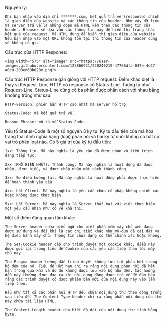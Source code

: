 Nguyên lý:  

    Khi bạn nhập vào địa chỉ *******.com, kết quả trả về (response) chính là giao diện của website và các thông tin của header. Như vậy dữ liệu mà server trả về là những đoạn mã HTML kèm theo các thông tin của header. Browser sẽ dựa vào các thông tin này để hiển thị trạng thái kết quả của request. Mã HTML dùng để hiển thị giao diện của website. Nếu bạn nhập vào một URL không tồn tại thì thông tin của header cũng sẽ không có gì.  
    
Cấu trúc của HTTP Respones:  

    <img width="575" alt="image" src="https://user-images.githubusercontent.com/125866921/220240219-47766dfa-047e-4e27-a0c0-208ed60b020e.png">  
    
Cấu trúc HTTP Response gần giống với HTTP request. Điểm khác biẹt là thay vì Request-Line, HTTP có response có Status-Line. Tương tự như Request-Line, Status-Line cũng có ba phần được phần cách với nhau bằng khoảng trống như sau:  

    HTTP-version: phiên bản HTTP cao nhất mà server hỗ trợ.  
    
    Status-Code: mã kết quả trả về.  
    
    Reason-Phrase: mô tả về Status-Code.  
    
Yếu tố Status-Code là một số nguyên 3 ký tự. Ký tự đầu tiên của mã hóa trạng thái định nghĩa hạng (loại) phản hồi và hai ký tự cuối không có bất cứ vai trò phân loại nào. Có 5 giá trị của ký tự đầu tiên:  

    1xx: Thông tin. Mã này nghĩa là yêu cầu đã được nhận và tiến trình đang tiếp tục.  
    
    2xx (PHỔ BIẾN NHẤT): Thành công. Mã này nghĩa là hoạt động đã được nhận, được hiểu, và được chấp nhận một cách thành công.  
    
    3xx: Sự điều hướng lại. Mã này nghĩa là hoạt động phải được thực hiện để hoàn thành yêu cầu.  
    
    4xx: Lỗi Client. Mã này nghĩa là yêu cầu chứa cú pháp không chính xác hoặc không được thực hiện.  
    
    5xx: Lỗi Server. Mã này nghĩa là Server thất bại với việc thực hiện một yêu cầu nhìn như có vẻ khả thi.  
    
Một số điểm đáng quan tâm khác:  

    The Server header chứa biểu ngữ cho biết phần mềm máy chủ web đang được sử dụng và đôi khi là các chi tiết khác như mô-đun đã cài đặt và hệ điều hành máy chủ. Thông tin chứa đựng có thể chính xác hoặc không.  
    
    The Set-Cookie header cấp cho trình duyệt một cookie khác; điều này được gửi lại trong tiêu đề Cookie của các yêu cầu tiếp theo tới máy chủ này.  
    
    The Pragma header hướng dẫn trình duyệt không lưu trữ phản hồi trong bộ đệm của nó. Tiêu đề Hết hạn chỉ ra rằng nội dung phản hồi đã hết hạn trong quá khứ và do đó không được lưu vào bộ nhớ đệm. Các hướng dẫn này thường được đưa ra khi nội dung động được trả về để đảm bảo rằng các trình duyệt có được phiên bản mới của nội dung này vào lần tiếp theo.  
    
    Hầu như tất cả các phản hồi HTTP đều chứa nội dung thư theo dòng trống sau tiêu đề. The Content-Type header chỉ ra rằng phần nội dung của thư này chứa tài liệu HTML.  
    
    The Content-Length header cho biết độ dài của nội dung thư tính bằng byte.  
